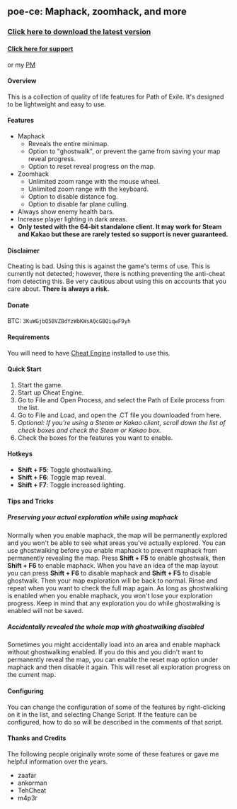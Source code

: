 
## poe-ce: Maphack, zoomhack, and more

### [Click here to download the latest version](https://github.com/zxc88645/poe-ce/raw/master/ct/maper_CE_3.12.1.zip)

#### [Click here for support](https://www.ownedcore.com/forums/showthread.php?p=421627OR)

or my [PM](https://www.ownedcore.com/forums/private.php?do=newpm&u=1146469)

#### Overview

This is a collection of quality of life features for Path of Exile. It's designed to be lightweight and easy to use.


#### Features

* Maphack
    - Reveals the entire minimap.
    - Option to "ghostwalk", or prevent the game from saving your map reveal progress.
    - Option to reset reveal progress on the map.
* Zoomhack
    - Unlimited zoom range with the mouse wheel.
    - Unlimited zoom range with the keyboard.
    - Option to disable distance fog.
    - Option to disable far plane culling.
* Always show enemy health bars.
* Increase player lighting in dark areas.
* **Only tested with the 64-bit standalone client. It may work for Steam and Kakao but these are rarely tested so support is never guaranteed.**


#### Disclaimer

Cheating is bad. Using this is against the game's terms of use. This is currently not detected; however, there is nothing preventing the anti-cheat from detecting this. Be very cautious about using this on accounts that you care about. **There is always a risk.**


#### Donate

BTC: `3KuWGjbQ5BVZBdYzWbKWsAQcGBQiqwF9yh`


#### Requirements

You will need to have [Cheat Engine](https://cheatengine.org) installed to use this.


#### Quick Start

1. Start the game.
2. Start up Cheat Engine.
3. Go to File and Open Process, and select the Path of Exile process from the list.
4. Go to File and Load, and open the .CT file you downloaded from here.
5. *Optional: If you're using a Steam or Kakao client, scroll down the list of check boxes and check the Steam or Kakao box.*
6. Check the boxes for the features you want to enable.


#### Hotkeys

* **Shift + F5**: Toggle ghostwalking.
* **Shift + F6**: Toggle map reveal.
* **Shift + F7**: Toggle increased lighting.


#### Tips and Tricks

##### Preserving your actual exploration while using maphack

Normally when you enable maphack, the map will be permanently explored and you won't be able to see what areas you've actually explored. You can use ghostwalking before you enable maphack to prevent maphack from permanently revealing the map. Press **Shift + F5** to enable ghostwalk, then **Shift + F6** to enable maphack. When you have an idea of the map layout you can press **Shift + F6** to disable maphack and **Shift + F5** to disable ghostwalk. Then your map exploration will be back to normal. Rinse and repeat when you want to check the full map again. As long as ghostwalking is enabled when you enable maphack, you won't lose your exploration progress. Keep in mind that any exploration you do while ghostwalking is enabled will not be saved.

##### Accidentally revealed the whole map with ghostwalking disabled

Sometimes you might accidentally load into an area and enable maphack without ghostwalking enabled. If you do this and you didn't want to permanently reveal the map, you can enable the reset map option under maphack and then disable it again. This will reset all exploration progress on the current map.


#### Configuring

You can change the configuration of some of the features by right-clicking on it in the list, and selecting Change Script. If the feature can be configured, how to do so will be described in the comments of that script.


#### Thanks and Credits

The following people originally wrote some of these features or gave me helpful information over the years.

* zaafar
* ankorman
* TehCheat
* m4p3r
